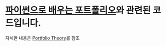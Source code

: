 # [파이썬으로 배우는 포트폴리오](https://github.com/gilbutITbook/080227)와 관련된 코드입니다.
자세한 내용은 [Portfolio Theory](https://djy-git.github.io/archive.html?tag=Study_PortfolioTheory#gsc.tab=0)를 참조